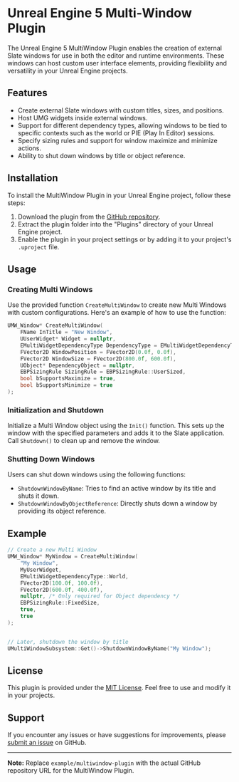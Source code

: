 # Unreal Engine 5 Multi-Window Plugin

The Unreal Engine 5 MultiWindow Plugin enables the creation of external Slate windows for use in both the editor and runtime environments. These windows can host custom user interface elements, providing flexibility and versatility in your Unreal Engine projects.

## Features

- Create external Slate windows with custom titles, sizes, and positions.
- Host UMG widgets inside external windows.
- Support for different dependency types, allowing windows to be tied to specific contexts such as the world or PIE (Play In Editor) sessions.
- Specify sizing rules and support for window maximize and minimize actions.
- Ability to shut down windows by title or object reference.

## Installation

To install the MultiWindow Plugin in your Unreal Engine project, follow these steps:

1. Download the plugin from the [GitHub repository](https://github.com/example/multiwindow-plugin).
2. Extract the plugin folder into the "Plugins" directory of your Unreal Engine project.
3. Enable the plugin in your project settings or by adding it to your project's `.uproject` file.

## Usage

### Creating Multi Windows

Use the provided function `CreateMultiWindow` to create new Multi Windows with custom configurations. Here's an example of how to use the function:

```cpp
UMW_Window* CreateMultiWindow(
    FName InTitle = "New Window",
    UUserWidget* Widget = nullptr,
    EMultiWidgetDependencyType DependencyType = EMultiWidgetDependencyType::World,
    FVector2D WindowPosition = FVector2D(0.0f, 0.0f),
    FVector2D WindowSize = FVector2D(800.0f, 600.0f),
    UObject* DependencyObject = nullptr,
    EBPSizingRule SizingRule = EBPSizingRule::UserSized,
    bool bSupportsMaximize = true,
    bool bSupportsMinimize = true
);
```

### Initialization and Shutdown

Initialize a Multi Window object using the `Init()` function. This sets up the window with the specified parameters and adds it to the Slate application. Call `Shutdown()` to clean up and remove the window.

### Shutting Down Windows

Users can shut down windows using the following functions:

- `ShutdownWindowByName`: Tries to find an active window by its title and shuts it down.
- `ShutdownWindowByObjectReference`: Directly shuts down a window by providing its object reference.

## Example

```cpp
// Create a new Multi Window
UMW_Window* MyWindow = CreateMultiWindow(
    "My Window", 
    MyUserWidget, 
    EMultiWidgetDependencyType::World,
    FVector2D(100.0f, 100.0f),
    FVector2D(600.0f, 400.0f),
    nullptr, /* Only required for Object dependency */
    EBPSizingRule::FixedSize,
    true,
    true
);


// Later, shutdown the window by title
UMultiWindowSubsystem::Get()->ShutdownWindowByName("My Window");
```

## License

This plugin is provided under the [MIT License](LICENSE). Feel free to use and modify it in your projects.

## Support

If you encounter any issues or have suggestions for improvements, please [submit an issue](https://github.com/example/multiwindow-plugin/issues) on GitHub.

---

**Note:** Replace `example/multiwindow-plugin` with the actual GitHub repository URL for the MultiWindow Plugin.
